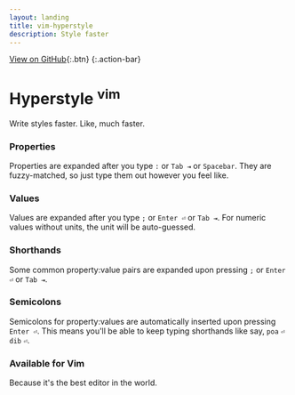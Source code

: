 ```yaml
---
layout: landing
title: vim-hyperstyle
description: Style faster
---
```


<script src='http://cdn.rawgit.com/rstacruz/typish/v0.2.1/index.js'></script>

[View on GitHub](https://github.com/rstacruz/vim-hyperstyle){:.btn}
{:.action-bar}

# Hyperstyle <sup>vim</sup>

Write styles faster. Like, much faster.

### Properties
Properties are expanded after you type `:` or `Tab ⇥` or `Spacebar`. They are fuzzy-matched, so just type them out however you feel like.

<div class='code-box' id='properties-box'></div>
<script>
(function(){
function repeat() {
  typish('#properties-box')
  .speed(80)
  .type('section ', 'sel')
  .type('{', 'sym')
  .type('\n  ')
  .wait(5)

  .type('di', 'prop')
  .wait(5)
  .del(2, 0)
  .type('display:', 'prop -hl', 0)
  .type(' ', 0)
  .wait(5)
  .type('block', 'val')
  .type(';', 'sym')
  .type('\n  ', 0)
  .wait(5)

  .type('pad', 'prop')
  .wait(5)
  .del(3, 0)
  .type('padding:', 'prop -hl', 0)
  .type(' ', 0)
  .wait(5)
  .type('3px', 'val')
  .type(';', 'sym')
  .type('\n  ', 0)
  .wait(5)

  .type('boxsh', 'prop')
  .wait(5)
  .del(5, 0)
  .type('box-shadow:', 'prop -hl', 0)
  .type(' ', 0)
  .wait(5)
  .type('1px 0 black', 'val')
  .type(';', 'sym')
  .type('\n  ', 0)
  .wait(5)

  .del(2, 0)
  .type('}', 'sym', 0)
  .wait(50)
  .then(repeat)
}
repeat()
})();
</script>

### Values
Values are expanded after you type `;` or `Enter ⏎` or `Tab ⇥`. For numeric values without units, the unit will be auto-guessed.

<div class='code-box' id='values-box'></div>
<script>
(function(){
function repeat() {
  typish('#values-box')
  .speed(80)
  .type('.heading ', 'sel')
  .type('{', 'sym')
  .type('\n  ')
  .wait(5)

  .type('float: ', 'prop')
  .type('l', 'val')
  .wait(5)
  .del(1, 0)
  .type('left', 'val -hl', 0)
  .type(';', 'sym', 0)
  .type('\n  ', 0)
  .wait(5)

  .type('font-size: ', 'prop')
  .type('3', 'val')
  .wait(5)
  .del(1, 0)
  .type('3em', 'val -hl', 0)
  .type(';', 'sym', 0)
  .wait(5)
  .type('\n  ', 0)

  .type('position: ', 'prop')
  .type('re', 'val')
  .wait(5)
  .del(2, 0)
  .type('relative', 'val -hl', 0)
  .type(';', 'sym', 0)
  .type('\n  ', 0)
  .wait(5)

  .del(2, 0)
  .type('}', 'sym', 0)
  .wait(50)
  .then(repeat)
}
repeat()
})();
</script>

### Shorthands
Some common property:value pairs are expanded upon pressing `;` or `Enter ⏎` or `Tab ⇥`.

<div class='code-box' id='statements-box'></div>
<script>
(function(){
function repeat() {
  typish('#statements-box')
  .speed(80)
  .type('.menu ', 'sel')
  .type('{', 'sym')
  .type('\n  ')
  .wait(5)

  .type('m0a', 'prop')
  .wait(5)
  .del(3, 0)
  .type('margin: ', 'prop -hl', 0)
  .type('0 auto', 'val -hl', 0)
  .type(';', 'sym', 0)
  .type('\n  ', 0)
  .wait(5)

  .type('bold', 'prop')
  .wait(5)
  .del(4, 0)
  .type('font-weight: ', 'prop -hl', 0)
  .type('bold', 'val -hl', 0)
  .type(';', 'sym', 0)
  .type('\n  ', 0)
  .wait(5)

  .type('dib', 'prop')
  .wait(5)
  .del(3, 0)
  .type('display: ', 'prop -hl', 0)
  .type('inline-block', 'val -hl', 0)
  .type(';', 'sym', 0)
  .type('\n  ', 0)
  .wait(5)

  .del(2, 0)
  .type('}', 'sym', 0)
  .wait(50)
  .then(repeat)
}
repeat()
})();
</script>

### Semicolons
Semicolons for property:values are automatically inserted upon pressing `Enter ⏎`. This means you'll be able to keep typing shorthands like say, `poa` `⏎` `dib` `⏎`.

<div class='code-box' id='semis-box'></div>
<script>
(function(){
function repeat() {
  typish('#semis-box')
  .speed(80)
  .type('.navigation ', 'sel')
  .type('{', 'sym')
  .type('\n  ')

  .type('position: ', 'prop')
  .type('abs', 'val')
  .wait(5)
  .del(3, 0)
  .type('absolute', 'val -hl', 0)
  .type(';', 'sym -hl', 0)
  .type('\n  ', 0)
  .wait(10)

  .type('l', 'prop')
  .type('eft: ', 'prop', 0)
  .wait(5)
  .type('30', 'val')
  .del(2, 0)
  .type('30px', 'val -hl', 0)
  .type(';', 'sym -hl', 0)
  .type('\n  ', 0)
  .wait(10)

  .type('top: ', 'prop')
  .type('0', 'val')
  .wait(5)
  .type(';', 'sym -hl', 0)
  .type('\n  ', 0)
  .wait(10)

  .del(2, 0)
  .type('}', 'sym', 0)
  .wait(50)
  .then(repeat)
}
repeat()
})();
</script>

### Available for Vim

Because it's the best editor in the world.

<div class='code-box' id='main-box'></div>
<script>
(function(){
function repeat() {
  typish('#main-box')
  .speed(80)
  .type('" ~/.vimrc\n', 'sel', 0.5)
  .type('" using vim-plug:', 'sel', 0.5)
  .wait(10)
  .type('\n\n')
  .type('Plug ', 'prop')
  .type("'rstacruz/vim-hyperstyle'", '<a href="https://github.com/rstacruz/vim-hyperstyle" class="val">')
  .wait(50)

  .clear(0)
  .then(repeat)
}
repeat()
})();
</script>
